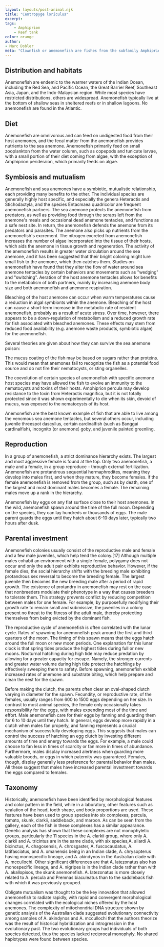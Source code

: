 ```yaml
---
layout: layouts/post-animal.njk
title: "Centropyge loriculus"
excerpt: 
tags:
    - Amphiprion
    - Reef tank
color: orange
author:
- Marc Dobler
meta: "Clownfish or anemonefish are fishes from the subfamily Amphiprioninae in the family Pomacentridae. Thirty species are recognized: one in the genus Premnas, while the remaining are in the genus Amphiprion. In the wild, they all form symbiotic mutualisms with sea anemones. Depending on species, anemonefish are overall yellow, orange, or a reddish or blackish color, and many show white bars or patches. The largest can reach a length of 17 cm (6+1⁄2 in), while the smallest barely achieve 7–8 cm (2+3⁄4–3+1⁄4 in)."
---
```


## Distribution and habitats

Anemonefish are endemic to the warmer waters of the Indian Ocean, including the Red Sea, and Pacific Ocean, the Great Barrier Reef, Southeast Asia, Japan, and the Indo-Malaysian region. While most species have restricted distributions, others are widespread. Anemonefish typically live at the bottom of shallow seas in sheltered reefs or in shallow lagoons. No anemonefish are found in the Atlantic.

## Diet

Anemonefish are omnivorous and can feed on undigested food from their host anemones, and the fecal matter from the anemonefish provides nutrients to the sea anemone. Anemonefish primarily feed on small zooplankton from the water column, such as copepods and tunicate larvae, with a small portion of their diet coming from algae, with the exception of Amphiprion perideraion, which primarily feeds on algae.

## Symbiosis and mutualism

Anemonefish and sea anemones have a symbiotic, mutualistic relationship, each providing many benefits to the other. The individual species are generally highly host specific, and especially the genera Heteractis and Stichodactyla, and the species Entacmaea quadricolor are frequent anemonefish partners. The sea anemone protects the anemonefish from predators, as well as providing food through the scraps left from the anemone's meals and occasional dead anemone tentacles, and functions as a safe nest site. In return, the anemonefish defends the anemone from its predators and parasites. The anemone also picks up nutrients from the anemonefish's excrement. The nitrogen excreted from anemonefish increases the number of algae incorporated into the tissue of their hosts, which aids the anemone in tissue growth and regeneration. The activity of the anemonefish results in greater water circulation around the sea anemone, and it has been suggested that their bright coloring might lure small fish to the anemone, which then catches them. Studies on anemonefish have found that they alter the flow of water around sea anemone tentacles by certain behaviors and movements such as "wedging" and "switching". Aeration of the host anemone tentacles allows for benefits to the metabolism of both partners, mainly by increasing anemone body size and both anemonefish and anemone respiration.

Bleaching of the host anemone can occur when warm temperatures cause a reduction in algal symbionts within the anemone. Bleaching of the host can cause a short-term increase in the metabolic rate of resident anemonefish, probably as a result of acute stress. Over time, however, there appears to be a down-regulation of metabolism and a reduced growth rate for fish associated with bleached anemones. These effects may stem from reduced food availability (e.g. anemone waste products, symbiotic algae) for the anemonefish.

Several theories are given about how they can survive the sea anemone poison:

The mucus coating of the fish may be based on sugars rather than proteins. This would mean that anemones fail to recognize the fish as a potential food source and do not fire their nematocysts, or sting organelles.

The coevolution of certain species of anemonefish with specific anemone host species may have allowed the fish to evolve an immunity to the nematocysts and toxins of their hosts. Amphiprion percula may develop resistance to the toxin from Heteractis magnifica, but it is not totally protected since it was shown experimentally to die when its skin, devoid of mucus, was exposed to the nematocysts of its host.

Anemonefish are the best known example of fish that are able to live among the venomous sea anemone tentacles, but several others occur, including juvenile threespot dascyllus, certain cardinalfish (such as Banggai cardinalfish), incognito (or anemone) goby, and juvenile painted greenling.

## Reproduction

In a group of anemonefish, a strict dominance hierarchy exists. The largest and most aggressive female is found at the top. Only two anemonefish, a male and a female, in a group reproduce – through external fertilization. Anemonefish are protandrous sequential hermaphrodites, meaning they develop into males first, and when they mature, they become females. If the female anemonefish is removed from the group, such as by death, one of the largest and most dominant males becomes a female. The remaining males move up a rank in the hierarchy.

Anemonefish lay eggs on any flat surface close to their host anemones. In the wild, anemonefish spawn around the time of the full moon. Depending on the species, they can lay hundreds or thousands of eggs. The male parent guards the eggs until they hatch about 6–10 days later, typically two hours after dusk.

## Parental investment

Anemonefish colonies usually consist of the reproductive male and female and a few male juveniles, which help tend the colony.[17] Although multiple males cohabit an environment with a single female, polygamy does not occur and only the adult pair exhibits reproductive behavior. However, if the female dies, the social hierarchy shifts with the breeding male exhibiting protandrous sex reversal to become the breeding female. The largest juvenile then becomes the new breeding male after a period of rapid growth. The existence of protandry in anemonefish may rest on the case that nonbreeders modulate their phenotype in a way that causes breeders to tolerate them. This strategy prevents conflict by reducing competition between males for one female. For example, by purposefully modifying their growth rate to remain small and submissive, the juveniles in a colony present no threat to the fitness of the adult male, thereby protecting themselves from being evicted by the dominant fish.

The reproductive cycle of anemonefish is often correlated with the lunar cycle. Rates of spawning for anemonefish peak around the first and third quarters of the moon. The timing of this spawn means that the eggs hatch around the full moon or new moon periods. One explanation for this lunar clock is that spring tides produce the highest tides during full or new moons. Nocturnal hatching during high tide may reduce predation by allowing for a greater capacity for escape. Namely, the stronger currents and greater water volume during high tide protect the hatchlings by effectively sweeping them to safety. Before spawning, anemonefish exhibit increased rates of anemone and substrate biting, which help prepare and clean the nest for the spawn.

Before making the clutch, the parents often clear an oval-shaped clutch varying in diameter for the spawn. Fecundity, or reproductive rate, of the females, usually ranges from 600 to 1500 eggs depending on her size. In contrast to most animal species, the female only occasionally takes responsibility for the eggs, with males expending most of the time and effort. Male anemonefish care for their eggs by fanning and guarding them for 6 to 10 days until they hatch. In general, eggs develop more rapidly in a clutch when males fan properly, and fanning represents a crucial mechanism of successfully developing eggs. This suggests that males can control the success of hatching an egg clutch by investing different amounts of time and energy towards the eggs. For example, a male could choose to fan less in times of scarcity or fan more in times of abundance. Furthermore, males display increased alertness when guarding more valuable broods, or eggs in which paternity was guaranteed. Females, though, display generally less preference for parental behavior than males. All these suggest that males have increased parental investment towards the eggs compared to females.

## Taxonomy

Historically, anemonefish have been identified by morphological features and color pattern in the field, while in a laboratory, other features such as scalation of the head, tooth shape, and body proportions are used. These features have been used to group species into six complexes, percula, tomato, skunk, clarkii, saddleback, and maroon. As can be seen from the gallery, each of the fish in these complexes has a similar appearance. Genetic analysis has shown that these complexes are not monophyletic groups, particularly the 11 species in the A. clarkii group, where only A. clarkii and A. tricintus are in the same clade, with six species,A. allardi A. bicinctus, A. chagosensis, A. chrosgaster, A. fuscocaudatus, A. latifasciatus, and A. omanensis being in an Indian clade, A. chrysopterus having monospecific lineage, and A. akindynos in the Australian clade with A. mccullochi. Other significant differences are that A. latezonatus also has monospecific lineage, and A. nigripes is in the Indian clade rather than with A. akallopisos, the skunk anemonefish. A. latezonatus is more closely related to A. percula and Premnas biaculeatus than to the saddleback fish with which it was previously grouped.

Obligate mutualism was thought to be the key innovation that allowed anemonefish to radiate rapidly, with rapid and convergent morphological changes correlated with the ecological niches offered by the host anemones. The complexity of mitochondrial DNA structure shown by genetic analysis of the Australian clade suggested evolutionary connectivity among samples of A. akindynos and A. mccullochi that the authors theorize was the result of historical hybridization and introgression in the evolutionary past. The two evolutionary groups had individuals of both species detected, thus the species lacked reciprocal monophyly. No shared haplotypes were found between species.